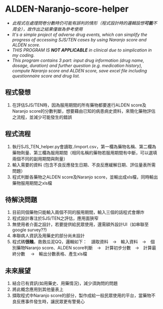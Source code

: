 # ALDEN-Naranjo-score-helper
  * *此程式在處理問卷分數時仍可能有誤判的情形（程式設計時的邏輯設想**可能**不周全），故作出之結果僅做為參考使用*
  * *It's a simple project of adverse drug events, which can simplify the progress of accessing SJS/TEN cases by using Naranjo score and ALDEN score.*
  * *THIS PROGRAM IS **NOT APPLICABLE** in clinical due to simplication in my coding.* 
  * *This program contains 3 part: input drug information (drug name, dosage, duration) and further question (e.g. medication history), compute Naranjo score and ALDEN score, save excel file including questionnaire score and drug list.*

## 程式發想
  1. 在評估SJS/TEN時，因為服用期間的所有藥物都要進行ALDEN score及Naranjo score的分數判斷，想要藉由已知的病患病史資料，來簡化藥物評估之流程，並減少可能發生的錯誤
  
## 程式流程
  1. 執行SJS_TEN_helper.py會讀取./import.csv，第一欄為藥物名稱、第二欄為藥物劑量、第三欄為服用期間（相同名稱的藥物若服用期間有中斷，可以選填兩個不同的副用期間與劑量）
  2. 輸入需要的資料 (包含不良反應發生日期、不良反應緩解日期、評估量表所需問題）
  3. 程式判斷各藥物之ALDEN score及Naranjo score，並輸出成xls檔，同時輸出藥物服用期間之xls檔

## 待解決問題
  1. 目前同個藥物只能輸入兩個不同的服用期間，輸入三個的話程式會爆炸
  2. 程式設計專注於SJS/TEN之評估，應用面狹窄
  3. 無使用者介面之設計，若要提供給民眾使用，還需額外設計UI（如串聯至google survey??)
  4. 串聯病人資訊及用藥史的部分尚未設計
  5. 程式碼**很醜**，救救瓜泥QQ，邏輯如下：　讀取資料　→　輸入資料　→　個別藥物Naranjo score、ALDEN score判斷　→　計算初步分數　→　計算最終分數
　→　輸出分數表格、產生xls檔
  
## 未來展望
  1. 結合已有資訊(如用藥史、用藥情況)，減少須詢問的問題
  2. 將此概念應用到其他量表上
  3. 擷取程式中Naranjo score的部分，製作成給一般民眾使用的平台，當藥物不良反應事件發生時，讓民眾更有警覺心

